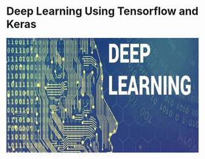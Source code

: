 
# Deep Learning Using Tensorflow and Keras
<img align="center" src = "https://github.com/engineerbekir/Tensorflow-Keras/blob/main/deeplearning.png" width = "730" height ="300"/>
